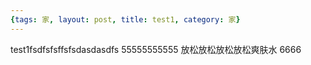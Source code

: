 ```yaml
---
{tags: 家, layout: post, title: test1, category: 家}
---
```


test1fsdfsfsffsfsdasdasdfs
55555555555
放松放松放松放松爽肤水
6666
